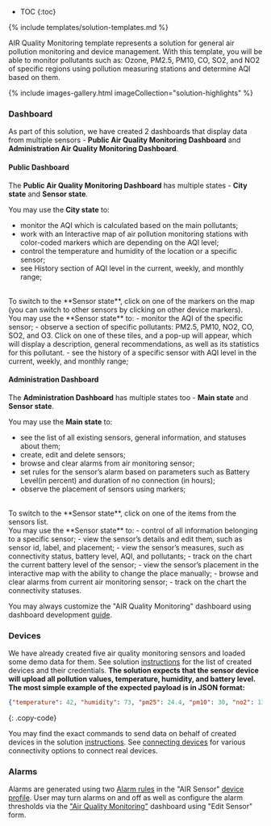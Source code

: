 
* TOC 
{:toc}

{% include templates/solution-templates.md %}

AIR Quality Monitoring template represents a solution for general air pollution monitoring and device management. With this template, you will be able to monitor pollutants such as: Ozone, PM2.5, PM10, CO, SO2, and NO2 of specific regions using pollution measuring stations and determine AQI based on them.

{% include images-gallery.html imageCollection="solution-highlights" %}

### Dashboard

As part of this solution, we have created 2 dashboards that display data from multiple sensors - **Public Air Quality Monitoring Dashboard** and **Administration Air Quality Monitoring Dashboard**.

#### Public Dashboard

The **Public Air Quality Monitoring Dashboard** has multiple states - **City state** and  **Sensor state**.

You may use the **City state** to:
- monitor the AQI which is calculated based on the main pollutants; 
- work with an Interactive map of air pollution monitoring stations with color-coded markers which are depending on the AQI level;
- control the temperature and humidity of the location or a specific sensor;
- see History section of AQI level in the current, weekly, and monthly range;

<br>
To switch to the **Sensor state**, click on one of the markers on the map (you can switch to other sensors by clicking on other device markers).

<br>
You may use the **Sensor state** to:
- monitor the AQI of the specific sensor;
- observe a section of specific pollutants: PM2.5, PM10, NO2, CO, SO2, and O3. Click on one of these tiles, and a pop-up will appear, which will display a description, general recommendations, as well as its statistics for this pollutant.
- see the history of a specific sensor with AQI level in the current, weekly, and monthly range;

#### Administration Dashboard

The **Administration Dashboard** has multiple states too - **Main state** and  **Sensor state**.

You may use the **Main state** to:
- see the list of all existing sensors, general information, and statuses about them;
- create, edit and delete sensors;
- browse and clear alarms from air monitoring sensor;
- set rules for the sensor’s alarm based on parameters such as Battery Level(in percent) and duration of no connection (in hours);
- observe the placement of sensors using markers;

<br>
To switch to the **Sensor state**, click on one of the items from the sensors list.

<br>
You may use the **Sensor state** to:
- control of all information belonging to a specific sensor;
- view the sensor’s details and edit them, such as sensor id, label, and placement;
- view the sensor’s measures, such as connectivity status, battery level, AQI, and pollutants;
- track on the chart the current battery level of the sensor;
- view the sensor’s placement in the interactive map with the ability to change the place manually;
- browse and clear alarms from current air monitoring sensor;
- track on the chart the connectivity statuses.

You may always customize the "AIR Quality Monitoring" dashboard using dashboard development [guide](/docs/{{docsPrefix}}user-guide/dashboards/).

### Devices

We have already created five air quality monitoring sensors and loaded some demo data for them. See solution [instructions](/docs/{{docsPrefix}}solution-templates/overview/#install-solution-template) for the list of created devices and their credentials. **The solution expects that the sensor device will upload all pollution values, temperature, humidity, and battery level. The most simple example of the expected payload is in JSON format:**

```json
{"temperature": 42, "humidity": 73, "pm25": 24.4, "pm10": 30, "no2": 13, "co": 2.8, "so2": 7, "o3": 0.164, "batteryLevel": 77 }
```
{: .copy-code}

You may find the exact commands to send data on behalf of created devices in the solution [instructions](/docs/{{docsPrefix}}solution-templates/overview/#install-solution-template).
See [connecting devices](/docs/{{docsPrefix}}getting-started-guides/connectivity/) for various connectivity options to connect real devices.

### Alarms
Alarms are generated using two <a href="https://thingsboard.io/docs/user-guide/device-profiles/#alarm-rules" target="_blank">Alarm rules</a> in the
"AIR Sensor" <a href="/deviceProfiles" target="_blank">device profile</a>.
User may turn alarms on and off as well as configure the alarm thresholds via the <a href="${MAIN_DASHBOARD_URL}" target="_blank">"Air Quality Monitoring"</a> dashboard using "Edit Sensor" form.








